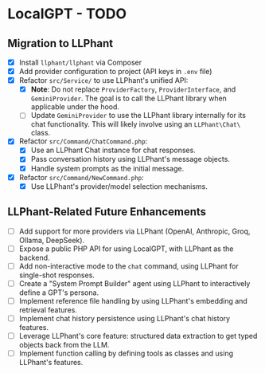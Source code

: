 # LocalGPT - TODO

## Migration to LLPhant

- [x] Install `llphant/llphant` via Composer
- [x] Add provider configuration to project (API keys in `.env` file)
- [x] Refactor `src/Service/` to use LLPhant's unified API:
   - [x] **Note**: Do not replace `ProviderFactory`, `ProviderInterface`, and `GeminiProvider`. The goal is to call the LLPhant library when applicable under the hood.
   - [ ] Update `GeminiProvider` to use the LLPhant library internally for its chat functionality. This will likely involve using an `LLPhant\Chat\` class.
- [x] Refactor `src/Command/ChatCommand.php`:
   - [x] Use an LLPhant Chat instance for chat responses.
   - [x] Pass conversation history using LLPhant's message objects.
   - [x] Handle system prompts as the initial message.
- [x] Refactor `src/Command/NewCommand.php`:
   - [x] Use LLPhant's provider/model selection mechanisms.

## LLPhant-Related Future Enhancements

- [ ] Add support for more providers via LLPhant (OpenAI, Anthropic, Groq, Ollama, DeepSeek).
- [ ] Expose a public PHP API for using LocalGPT, with LLPhant as the backend.
- [ ] Add non-interactive mode to the `chat` command, using LLPhant for single-shot responses.
- [ ] Create a "System Prompt Builder" agent using LLPhant to interactively define a GPT's persona.
- [ ] Implement reference file handling by using LLPhant's embedding and retrieval features.
- [ ] Implement chat history persistence using LLPhant's chat history features.
- [ ] Leverage LLPhant's core feature: structured data extraction to get typed objects back from the LLM.
- [ ] Implement function calling by defining tools as classes and using LLPhant's features.
